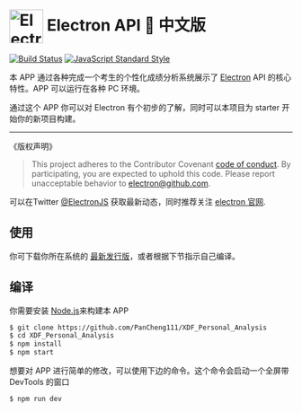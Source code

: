 # <img src="https://cloud.githubusercontent.com/assets/378023/15172388/b2b81950-1790-11e6-9a7c-ccc39912bb3a.png" width="60px" align="center" alt="Electron API Demos icon"> Electron API 🌰 中文版

[![Build Status](https://travis-ci.org/electron/electron-api-demos.svg?branch=master)](https://travis-ci.org/electron/electron-api-demos)
[![JavaScript Standard Style](https://img.shields.io/badge/code%20style-standard-brightgreen.svg?style=flat)](http://standardjs.com)

本 APP 通过各种完成一个考生的个性化成绩分析系统展示了 [Electron](http://electron.atom.io) API 的核心特性。APP 可以运行在各种 PC 环境。

通过这个 APP 你可以对 Electron 有个初步的了解，同时可以本项目为 starter 开始你的新项目构建。

---
《版权声明》
> This project adheres to the Contributor Covenant [code of conduct](CODE_OF_CONDUCT.md).
> By participating, you are expected to uphold this code. Please report unacceptable
> behavior to electron@github.com.

可以在Twitter [@ElectronJS](https://twitter.com/electronjs) 获取最新动态，同时推荐关注 [electron 官网](http://electron.atom.io).

## 使用

你可下载你所在系统的 [最新发行版](https://github.com/electron/electron-api-demos/releases)，或者根据下节指示自己编译。 

## 编译

你需要安装 [Node.js](https://nodejs.org)来构建本 APP 

```bash
$ git clone https://github.com/PanCheng111/XDF_Personal_Analysis
$ cd XDF_Personal_Analysis
$ npm install
$ npm start
```

想要对 APP 进行简单的修改，可以使用下边的命令。这个命令会启动一个全屏带 DevTools 的窗口
```bash
$ npm run dev
```

